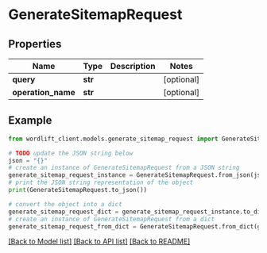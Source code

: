 # GenerateSitemapRequest


## Properties

Name | Type | Description | Notes
------------ | ------------- | ------------- | -------------
**query** | **str** |  | [optional] 
**operation_name** | **str** |  | [optional] 

## Example

```python
from wordlift_client.models.generate_sitemap_request import GenerateSitemapRequest

# TODO update the JSON string below
json = "{}"
# create an instance of GenerateSitemapRequest from a JSON string
generate_sitemap_request_instance = GenerateSitemapRequest.from_json(json)
# print the JSON string representation of the object
print(GenerateSitemapRequest.to_json())

# convert the object into a dict
generate_sitemap_request_dict = generate_sitemap_request_instance.to_dict()
# create an instance of GenerateSitemapRequest from a dict
generate_sitemap_request_from_dict = GenerateSitemapRequest.from_dict(generate_sitemap_request_dict)
```
[[Back to Model list]](../README.md#documentation-for-models) [[Back to API list]](../README.md#documentation-for-api-endpoints) [[Back to README]](../README.md)


